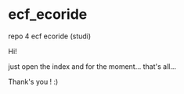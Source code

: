 # ecf_ecoride
 repo 4 ecf ecoride (studi)

 Hi! 

 just open the index and for the moment... that's all...

 Thank's you ! :)
